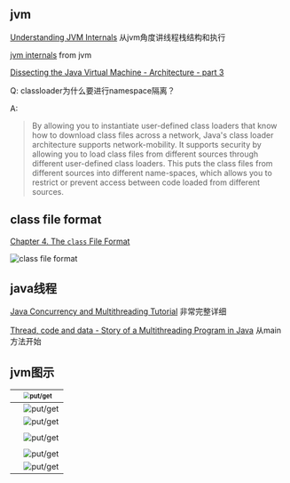 ## jvm

[Understanding JVM Internals](https://archive.is/no6uZ) 从jvm角度讲线程栈结构和执行

[jvm internals](https://blog.jamesdbloom.com/JVMInternals.html) from jvm

[Dissecting the Java Virtual Machine - Architecture - part 3](https://martin-toshev.com/index.php/software-engineering/architectures/80-dissecting-the-java-virtual-machine)



Q: classloader为什么要进行namespace隔离？

A: 

> By allowing you to instantiate user-defined class loaders that know how to download class files across a network, Java's class loader architecture supports network-mobility. It supports security by allowing you to load class files from different sources through different user-defined class loaders. This puts the class files from different sources into different name-spaces, which allows you to restrict or prevent access between code loaded from different sources.



## class file format

[Chapter 4. The `class` File Format](https://docs.oracle.com/javase/specs/jvms/se8/html/jvms-4.html#jvms-4.7)

![class file format](https://user-images.githubusercontent.com/2216435/285096072-36305922-a3c5-40ba-903d-dd31c7dd091c.png)



## java线程

[Java Concurrency and Multithreading Tutorial](http://tutorials.jenkov.com/java-concurrency/index.html) 非常完整详细

[Thread, code and data - Story of a Multithreading Program in Java](https://javarevisited.blogspot.com/2019/02/thread-code-and-data-how-multithreading-java-program-execute.html) 从main 方法开始



## jvm图示

|      | <img src="https://github.com/aristotle0x01/en-route/assets/2216435/cd228cba-105d-4622-b42b-c3c2b6b908f7" alt="put/get" style="zoom:70%; float: left;" /> |
| ---- | ------------------------------------------------------------ |
|      | <img src="https://github.com/aristotle0x01/en-route/assets/2216435/9e485ec9-ab0e-4667-8a3c-aedefc71cac1" alt="put/get" style="zoom:90%; float: left;" /> |
|      | <img src="https://github.com/aristotle0x01/en-route/assets/2216435/584083ca-7751-4d9e-b87b-c3b4c9b60e94" alt="put/get" style="zoom:90%; float: left;" /> |
|      |                                                              |
|      | <img src="https://github.com/aristotle0x01/en-route/assets/2216435/542dc011-e705-4bcc-af0e-268946abe77a" alt="put/get" style="zoom:90%; float: left;" /> |
|      |                                                              |
|      | <img src="https://github.com/aristotle0x01/en-route/assets/2216435/edc2651a-9650-4d26-a944-1ae1675dc038" alt="put/get" style="zoom:90%; float: left;" /> |
|      | <img src="https://github.com/aristotle0x01/en-route/assets/2216435/7ce5d531-3cfa-4a5e-b714-cca0632450ab" alt="put/get" style="zoom:90%; float: left;" /> |

